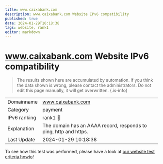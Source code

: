 ```yaml
---
title: www.caixabank.com
description: www.caixabank.com Website IPv6 compatibility
published: true
date: 2024-01-29T10:18:38
tags: website, rank1
editor: markdown
---
```


# www.caixabank.com Website IPv6 compatibility

> The results shown here are accumulated by automation. If you think the data shown is wrong, please contact the administrators. 
> Do not edit this page manually, it will get overwritten.
{.is-info}


|   |   |
| - | - |
| Domainname | www.caixabank.com
| Category | payment |
| IPv6 ranking | rank1 :1st_place_medal: |
| Explanation | The domain has an AAAA record, responds to ping, http and https. |
| Last Update | 2024-01-29 10:18:38 |

To see how this test was performed, please have a look at [our website test criteria howto](/howto/testcriteria/website)!


